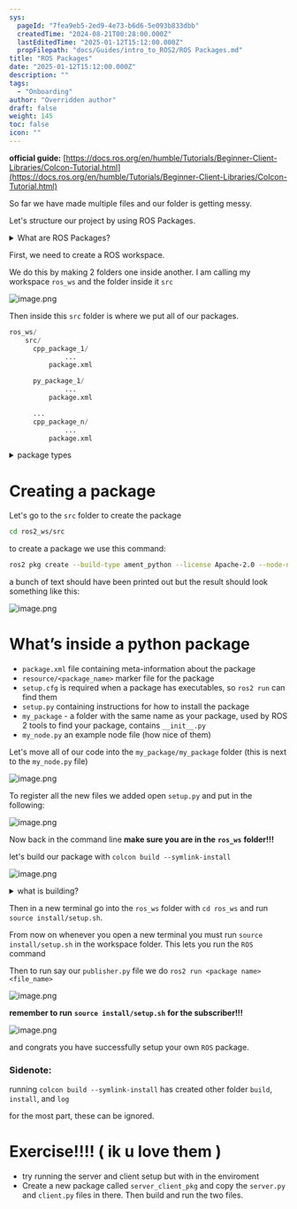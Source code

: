 ```yaml
---
sys:
  pageId: "7fea9eb5-2ed9-4e73-b6d6-5e093b833dbb"
  createdTime: "2024-08-21T00:28:00.000Z"
  lastEditedTime: "2025-01-12T15:12:00.000Z"
  propFilepath: "docs/Guides/intro_to_ROS2/ROS Packages.md"
title: "ROS Packages"
date: "2025-01-12T15:12:00.000Z"
description: ""
tags:
  - "Onboarding"
author: "Overridden author"
draft: false
weight: 145
toc: false
icon: ""
---
```


**official guide:** [https://docs.ros.org/en/humble/Tutorials/Beginner-Client-Libraries/Colcon-Tutorial.html](https://docs.ros.org/en/humble/Tutorials/Beginner-Client-Libraries/Colcon-Tutorial.html)

So far we have made multiple files and our folder is getting messy.

Let's structure our project by using ROS Packages.

<details>

<summary>What are ROS Packages?</summary>

ROS Packages are, as the name implies, packages of code that are highly sharable between ROS developers.

They consist of a folder, `package.xml` file, and source code

```python
      cpp_package_1/
		      ... imagine much code files here ..
          package.xml
```

</details>

First, we need to create a ROS workspace.

We do this by making 2 folders one inside another. I am calling my workspace `ros_ws` and the folder inside it `src`

![image.png](https://prod-files-secure.s3.us-west-2.amazonaws.com/d518164a-d88e-44d1-a4ee-3adb3bd8bce0/70706947-fd18-4537-a67b-e12946812d31/image.png?X-Amz-Algorithm=AWS4-HMAC-SHA256&X-Amz-Content-Sha256=UNSIGNED-PAYLOAD&X-Amz-Credential=ASIAZI2LB466W6S4TDCY%2F20250406%2Fus-west-2%2Fs3%2Faws4_request&X-Amz-Date=20250406T110206Z&X-Amz-Expires=3600&X-Amz-Security-Token=IQoJb3JpZ2luX2VjEMn%2F%2F%2F%2F%2F%2F%2F%2F%2F%2FwEaCXVzLXdlc3QtMiJHMEUCIAQTLgHO50ZwMvfZj8bsW69oCleIXqoBtivQfUA83Vt9AiEA9dApr5EQtF7Iiwb%2FvHN%2FRzDJfn7XPPqIBM20ebSxCoQq%2FwMIQhAAGgw2Mzc0MjMxODM4MDUiDIqF8r6b3OTZNoWGMircAw1GiCg9whI8Riz7CNwm5YpBNrDsh5z0bvYnUGW0fHHlqReuOFwXqa07hLpxDHwBBvcYm%2FyuPEH%2F7iB8J58x2PU2OHCLOj9e%2FxDKKUD9bNXAdVIQbxdCjQ0wMmJvYt%2FDmw%2FWZtDJFEjyLrU03AioTEim8dP1tBmEn3vcd%2BhP5vMLAHzi3LGVhM%2BsbLMkhUjRdlp0YlLFO%2FCIPMRjZOhvnb5iCIQabPGzORlazVytjvwlYYhC76Srdr9pTSZW1mrqbyUWMYloiy%2FfL64oZcXXGGJWpfzUlLHaXHYJHkb1cy%2B1%2BRFNVIKd2PG1ZQYWTAW0ziUrkBiUpobHIPusq3K8dD3JkYp6inBizNOkoYQiV9D4BEUHzUKeL8t7q%2BHHyPDY1sQhkSckRENbXihqDtDXg6x79FZB31ZFLZ1OnvDxEIUlNwTeOaEvxsf8Rc9HNM47FAgmWbmZ280Xvp2VQkjiqFi2T8V1CuJOec9x4SjiCW47JnIduM9tNbD46nqe29CzXiSrRMvaW3B%2Bw7gtP1fkspKXWtKSGsiTGXONjhaTmXVO4FQV%2BPfYjJBBuV2dg%2Bv4jdVnyWfMdSU5H93ip3z1t2tUJiiPSFlraUbuvVorGAMKEA3U1e8Aa0jlbXjPMLX%2ByL8GOqUB7pkwTzzSqvImKOtI0q6DHDlfYG05ZnIVBrJ5IFkm3eNQDl0NtX7KNkmF9PfI3FNv1AsLMOMjCfNGxnTMQW50BGTOVCHdGsR3p54Y3SBEoc96j189KuuRxid9GbaIZHP5q%2ByteLhOjYKFGZU2yBUG7X4F8xIsvfRiqZmeImj1qlV74FBqBc6zPGQQpIc5RPAM50bgEYcpxo1cO4ngseWtHn7HecRU&X-Amz-Signature=7470880704984197dbc32ef6fb1578df0f05afce5129e856a46ce98109765e5e&X-Amz-SignedHeaders=host&x-id=GetObject)

Then inside this `src` folder is where we put all of our packages.

```python
ros_ws/
    src/
      cpp_package_1/
		      ...
          package.xml

      py_package_1/
		      ...
          package.xml

      ...
      cpp_package_n/
		      ...
          package.xml

```

<details>

<summary>package types</summary>

packages can be either `C++` or python.

the intern file structure is different for each but for this guide we will stick to creating python packages

</details>

# Creating a package

Let's go to the `src` folder to create the package

```bash
cd ros2_ws/src
```

to create a package we use this command:

```bash
ros2 pkg create --build-type ament_python --license Apache-2.0 --node-name my_node my_package
```

a bunch of text should have been printed out but the result should look something like this:

![image.png](https://prod-files-secure.s3.us-west-2.amazonaws.com/d518164a-d88e-44d1-a4ee-3adb3bd8bce0/e6cf1e3f-8512-4a3e-b131-079f800bf3e8/image.png?X-Amz-Algorithm=AWS4-HMAC-SHA256&X-Amz-Content-Sha256=UNSIGNED-PAYLOAD&X-Amz-Credential=ASIAZI2LB466W6S4TDCY%2F20250406%2Fus-west-2%2Fs3%2Faws4_request&X-Amz-Date=20250406T110206Z&X-Amz-Expires=3600&X-Amz-Security-Token=IQoJb3JpZ2luX2VjEMn%2F%2F%2F%2F%2F%2F%2F%2F%2F%2FwEaCXVzLXdlc3QtMiJHMEUCIAQTLgHO50ZwMvfZj8bsW69oCleIXqoBtivQfUA83Vt9AiEA9dApr5EQtF7Iiwb%2FvHN%2FRzDJfn7XPPqIBM20ebSxCoQq%2FwMIQhAAGgw2Mzc0MjMxODM4MDUiDIqF8r6b3OTZNoWGMircAw1GiCg9whI8Riz7CNwm5YpBNrDsh5z0bvYnUGW0fHHlqReuOFwXqa07hLpxDHwBBvcYm%2FyuPEH%2F7iB8J58x2PU2OHCLOj9e%2FxDKKUD9bNXAdVIQbxdCjQ0wMmJvYt%2FDmw%2FWZtDJFEjyLrU03AioTEim8dP1tBmEn3vcd%2BhP5vMLAHzi3LGVhM%2BsbLMkhUjRdlp0YlLFO%2FCIPMRjZOhvnb5iCIQabPGzORlazVytjvwlYYhC76Srdr9pTSZW1mrqbyUWMYloiy%2FfL64oZcXXGGJWpfzUlLHaXHYJHkb1cy%2B1%2BRFNVIKd2PG1ZQYWTAW0ziUrkBiUpobHIPusq3K8dD3JkYp6inBizNOkoYQiV9D4BEUHzUKeL8t7q%2BHHyPDY1sQhkSckRENbXihqDtDXg6x79FZB31ZFLZ1OnvDxEIUlNwTeOaEvxsf8Rc9HNM47FAgmWbmZ280Xvp2VQkjiqFi2T8V1CuJOec9x4SjiCW47JnIduM9tNbD46nqe29CzXiSrRMvaW3B%2Bw7gtP1fkspKXWtKSGsiTGXONjhaTmXVO4FQV%2BPfYjJBBuV2dg%2Bv4jdVnyWfMdSU5H93ip3z1t2tUJiiPSFlraUbuvVorGAMKEA3U1e8Aa0jlbXjPMLX%2ByL8GOqUB7pkwTzzSqvImKOtI0q6DHDlfYG05ZnIVBrJ5IFkm3eNQDl0NtX7KNkmF9PfI3FNv1AsLMOMjCfNGxnTMQW50BGTOVCHdGsR3p54Y3SBEoc96j189KuuRxid9GbaIZHP5q%2ByteLhOjYKFGZU2yBUG7X4F8xIsvfRiqZmeImj1qlV74FBqBc6zPGQQpIc5RPAM50bgEYcpxo1cO4ngseWtHn7HecRU&X-Amz-Signature=f0e8aa82218d8637017a2dd82ccc49172b20df729a8a0525f239350c82d05953&X-Amz-SignedHeaders=host&x-id=GetObject)

# What’s inside a python package

- `package.xml` file containing meta-information about the package
- `resource/<package_name>` marker file for the package
- `setup.cfg` is required when a package has executables, so `ros2 run` can find them
- `setup.py` containing instructions for how to install the package
- `my_package` - a folder with the same name as your package, used by ROS 2 tools to find your package, contains `__init__.py`
- `my_node.py` an example node file (how nice of them)

Let's move all of our code into the `my_package/my_package` folder (this is next to the `my_node.py` file)

![image.png](https://prod-files-secure.s3.us-west-2.amazonaws.com/d518164a-d88e-44d1-a4ee-3adb3bd8bce0/9ce58f11-0da9-4d3e-b86d-506a9685d378/image.png?X-Amz-Algorithm=AWS4-HMAC-SHA256&X-Amz-Content-Sha256=UNSIGNED-PAYLOAD&X-Amz-Credential=ASIAZI2LB466W6S4TDCY%2F20250406%2Fus-west-2%2Fs3%2Faws4_request&X-Amz-Date=20250406T110206Z&X-Amz-Expires=3600&X-Amz-Security-Token=IQoJb3JpZ2luX2VjEMn%2F%2F%2F%2F%2F%2F%2F%2F%2F%2FwEaCXVzLXdlc3QtMiJHMEUCIAQTLgHO50ZwMvfZj8bsW69oCleIXqoBtivQfUA83Vt9AiEA9dApr5EQtF7Iiwb%2FvHN%2FRzDJfn7XPPqIBM20ebSxCoQq%2FwMIQhAAGgw2Mzc0MjMxODM4MDUiDIqF8r6b3OTZNoWGMircAw1GiCg9whI8Riz7CNwm5YpBNrDsh5z0bvYnUGW0fHHlqReuOFwXqa07hLpxDHwBBvcYm%2FyuPEH%2F7iB8J58x2PU2OHCLOj9e%2FxDKKUD9bNXAdVIQbxdCjQ0wMmJvYt%2FDmw%2FWZtDJFEjyLrU03AioTEim8dP1tBmEn3vcd%2BhP5vMLAHzi3LGVhM%2BsbLMkhUjRdlp0YlLFO%2FCIPMRjZOhvnb5iCIQabPGzORlazVytjvwlYYhC76Srdr9pTSZW1mrqbyUWMYloiy%2FfL64oZcXXGGJWpfzUlLHaXHYJHkb1cy%2B1%2BRFNVIKd2PG1ZQYWTAW0ziUrkBiUpobHIPusq3K8dD3JkYp6inBizNOkoYQiV9D4BEUHzUKeL8t7q%2BHHyPDY1sQhkSckRENbXihqDtDXg6x79FZB31ZFLZ1OnvDxEIUlNwTeOaEvxsf8Rc9HNM47FAgmWbmZ280Xvp2VQkjiqFi2T8V1CuJOec9x4SjiCW47JnIduM9tNbD46nqe29CzXiSrRMvaW3B%2Bw7gtP1fkspKXWtKSGsiTGXONjhaTmXVO4FQV%2BPfYjJBBuV2dg%2Bv4jdVnyWfMdSU5H93ip3z1t2tUJiiPSFlraUbuvVorGAMKEA3U1e8Aa0jlbXjPMLX%2ByL8GOqUB7pkwTzzSqvImKOtI0q6DHDlfYG05ZnIVBrJ5IFkm3eNQDl0NtX7KNkmF9PfI3FNv1AsLMOMjCfNGxnTMQW50BGTOVCHdGsR3p54Y3SBEoc96j189KuuRxid9GbaIZHP5q%2ByteLhOjYKFGZU2yBUG7X4F8xIsvfRiqZmeImj1qlV74FBqBc6zPGQQpIc5RPAM50bgEYcpxo1cO4ngseWtHn7HecRU&X-Amz-Signature=72b8a86aa0ea5d75d600249dda0f191d4a0bad783084dc869a2d80962f07fbeb&X-Amz-SignedHeaders=host&x-id=GetObject)

To register all the new files we added open `setup.py` and put in the following:

![image.png](https://prod-files-secure.s3.us-west-2.amazonaws.com/d518164a-d88e-44d1-a4ee-3adb3bd8bce0/1cd7c262-4cae-4496-9d75-c178537d24a2/image.png?X-Amz-Algorithm=AWS4-HMAC-SHA256&X-Amz-Content-Sha256=UNSIGNED-PAYLOAD&X-Amz-Credential=ASIAZI2LB466W6S4TDCY%2F20250406%2Fus-west-2%2Fs3%2Faws4_request&X-Amz-Date=20250406T110206Z&X-Amz-Expires=3600&X-Amz-Security-Token=IQoJb3JpZ2luX2VjEMn%2F%2F%2F%2F%2F%2F%2F%2F%2F%2FwEaCXVzLXdlc3QtMiJHMEUCIAQTLgHO50ZwMvfZj8bsW69oCleIXqoBtivQfUA83Vt9AiEA9dApr5EQtF7Iiwb%2FvHN%2FRzDJfn7XPPqIBM20ebSxCoQq%2FwMIQhAAGgw2Mzc0MjMxODM4MDUiDIqF8r6b3OTZNoWGMircAw1GiCg9whI8Riz7CNwm5YpBNrDsh5z0bvYnUGW0fHHlqReuOFwXqa07hLpxDHwBBvcYm%2FyuPEH%2F7iB8J58x2PU2OHCLOj9e%2FxDKKUD9bNXAdVIQbxdCjQ0wMmJvYt%2FDmw%2FWZtDJFEjyLrU03AioTEim8dP1tBmEn3vcd%2BhP5vMLAHzi3LGVhM%2BsbLMkhUjRdlp0YlLFO%2FCIPMRjZOhvnb5iCIQabPGzORlazVytjvwlYYhC76Srdr9pTSZW1mrqbyUWMYloiy%2FfL64oZcXXGGJWpfzUlLHaXHYJHkb1cy%2B1%2BRFNVIKd2PG1ZQYWTAW0ziUrkBiUpobHIPusq3K8dD3JkYp6inBizNOkoYQiV9D4BEUHzUKeL8t7q%2BHHyPDY1sQhkSckRENbXihqDtDXg6x79FZB31ZFLZ1OnvDxEIUlNwTeOaEvxsf8Rc9HNM47FAgmWbmZ280Xvp2VQkjiqFi2T8V1CuJOec9x4SjiCW47JnIduM9tNbD46nqe29CzXiSrRMvaW3B%2Bw7gtP1fkspKXWtKSGsiTGXONjhaTmXVO4FQV%2BPfYjJBBuV2dg%2Bv4jdVnyWfMdSU5H93ip3z1t2tUJiiPSFlraUbuvVorGAMKEA3U1e8Aa0jlbXjPMLX%2ByL8GOqUB7pkwTzzSqvImKOtI0q6DHDlfYG05ZnIVBrJ5IFkm3eNQDl0NtX7KNkmF9PfI3FNv1AsLMOMjCfNGxnTMQW50BGTOVCHdGsR3p54Y3SBEoc96j189KuuRxid9GbaIZHP5q%2ByteLhOjYKFGZU2yBUG7X4F8xIsvfRiqZmeImj1qlV74FBqBc6zPGQQpIc5RPAM50bgEYcpxo1cO4ngseWtHn7HecRU&X-Amz-Signature=1fc65b1fc0f0a959181852fdea94d30e01516b4e5faf80c1868cadc33436d8fd&X-Amz-SignedHeaders=host&x-id=GetObject)

Now back in the command line **make sure you are in the** **`ros_ws`** **folder!!!**

let's build our package with `colcon build --symlink-install`

![image.png](https://prod-files-secure.s3.us-west-2.amazonaws.com/d518164a-d88e-44d1-a4ee-3adb3bd8bce0/2f2a0d27-b173-48fd-b189-5f5c0ce65619/image.png?X-Amz-Algorithm=AWS4-HMAC-SHA256&X-Amz-Content-Sha256=UNSIGNED-PAYLOAD&X-Amz-Credential=ASIAZI2LB466W6S4TDCY%2F20250406%2Fus-west-2%2Fs3%2Faws4_request&X-Amz-Date=20250406T110206Z&X-Amz-Expires=3600&X-Amz-Security-Token=IQoJb3JpZ2luX2VjEMn%2F%2F%2F%2F%2F%2F%2F%2F%2F%2FwEaCXVzLXdlc3QtMiJHMEUCIAQTLgHO50ZwMvfZj8bsW69oCleIXqoBtivQfUA83Vt9AiEA9dApr5EQtF7Iiwb%2FvHN%2FRzDJfn7XPPqIBM20ebSxCoQq%2FwMIQhAAGgw2Mzc0MjMxODM4MDUiDIqF8r6b3OTZNoWGMircAw1GiCg9whI8Riz7CNwm5YpBNrDsh5z0bvYnUGW0fHHlqReuOFwXqa07hLpxDHwBBvcYm%2FyuPEH%2F7iB8J58x2PU2OHCLOj9e%2FxDKKUD9bNXAdVIQbxdCjQ0wMmJvYt%2FDmw%2FWZtDJFEjyLrU03AioTEim8dP1tBmEn3vcd%2BhP5vMLAHzi3LGVhM%2BsbLMkhUjRdlp0YlLFO%2FCIPMRjZOhvnb5iCIQabPGzORlazVytjvwlYYhC76Srdr9pTSZW1mrqbyUWMYloiy%2FfL64oZcXXGGJWpfzUlLHaXHYJHkb1cy%2B1%2BRFNVIKd2PG1ZQYWTAW0ziUrkBiUpobHIPusq3K8dD3JkYp6inBizNOkoYQiV9D4BEUHzUKeL8t7q%2BHHyPDY1sQhkSckRENbXihqDtDXg6x79FZB31ZFLZ1OnvDxEIUlNwTeOaEvxsf8Rc9HNM47FAgmWbmZ280Xvp2VQkjiqFi2T8V1CuJOec9x4SjiCW47JnIduM9tNbD46nqe29CzXiSrRMvaW3B%2Bw7gtP1fkspKXWtKSGsiTGXONjhaTmXVO4FQV%2BPfYjJBBuV2dg%2Bv4jdVnyWfMdSU5H93ip3z1t2tUJiiPSFlraUbuvVorGAMKEA3U1e8Aa0jlbXjPMLX%2ByL8GOqUB7pkwTzzSqvImKOtI0q6DHDlfYG05ZnIVBrJ5IFkm3eNQDl0NtX7KNkmF9PfI3FNv1AsLMOMjCfNGxnTMQW50BGTOVCHdGsR3p54Y3SBEoc96j189KuuRxid9GbaIZHP5q%2ByteLhOjYKFGZU2yBUG7X4F8xIsvfRiqZmeImj1qlV74FBqBc6zPGQQpIc5RPAM50bgEYcpxo1cO4ngseWtHn7HecRU&X-Amz-Signature=5e6d5f6f0fc10f6bb097f505ffe5d3b5518bbb0c43f222330de6650d2337b683&X-Amz-SignedHeaders=host&x-id=GetObject)

<details>

<summary>what is building?</summary>

if you are a CS major at Rose-Hulman you will learn the answer to this in CSSE132

but TLDR; is it combines all the code files into one program that can be run easily 

</details>

Then in a new terminal go into the `ros_ws` folder with `cd ros_ws` and run `source install/setup.sh`. 

From now on whenever you open a new terminal you must run `source install/setup.sh` in the workspace folder. This lets you run the `ROS` command

Then to run say our `publisher.py` file we do `ros2 run <package name> <file_name>`

![image.png](https://prod-files-secure.s3.us-west-2.amazonaws.com/d518164a-d88e-44d1-a4ee-3adb3bd8bce0/4f4b1219-3a44-4632-aa0a-ce3471699f59/image.png?X-Amz-Algorithm=AWS4-HMAC-SHA256&X-Amz-Content-Sha256=UNSIGNED-PAYLOAD&X-Amz-Credential=ASIAZI2LB466W6S4TDCY%2F20250406%2Fus-west-2%2Fs3%2Faws4_request&X-Amz-Date=20250406T110206Z&X-Amz-Expires=3600&X-Amz-Security-Token=IQoJb3JpZ2luX2VjEMn%2F%2F%2F%2F%2F%2F%2F%2F%2F%2FwEaCXVzLXdlc3QtMiJHMEUCIAQTLgHO50ZwMvfZj8bsW69oCleIXqoBtivQfUA83Vt9AiEA9dApr5EQtF7Iiwb%2FvHN%2FRzDJfn7XPPqIBM20ebSxCoQq%2FwMIQhAAGgw2Mzc0MjMxODM4MDUiDIqF8r6b3OTZNoWGMircAw1GiCg9whI8Riz7CNwm5YpBNrDsh5z0bvYnUGW0fHHlqReuOFwXqa07hLpxDHwBBvcYm%2FyuPEH%2F7iB8J58x2PU2OHCLOj9e%2FxDKKUD9bNXAdVIQbxdCjQ0wMmJvYt%2FDmw%2FWZtDJFEjyLrU03AioTEim8dP1tBmEn3vcd%2BhP5vMLAHzi3LGVhM%2BsbLMkhUjRdlp0YlLFO%2FCIPMRjZOhvnb5iCIQabPGzORlazVytjvwlYYhC76Srdr9pTSZW1mrqbyUWMYloiy%2FfL64oZcXXGGJWpfzUlLHaXHYJHkb1cy%2B1%2BRFNVIKd2PG1ZQYWTAW0ziUrkBiUpobHIPusq3K8dD3JkYp6inBizNOkoYQiV9D4BEUHzUKeL8t7q%2BHHyPDY1sQhkSckRENbXihqDtDXg6x79FZB31ZFLZ1OnvDxEIUlNwTeOaEvxsf8Rc9HNM47FAgmWbmZ280Xvp2VQkjiqFi2T8V1CuJOec9x4SjiCW47JnIduM9tNbD46nqe29CzXiSrRMvaW3B%2Bw7gtP1fkspKXWtKSGsiTGXONjhaTmXVO4FQV%2BPfYjJBBuV2dg%2Bv4jdVnyWfMdSU5H93ip3z1t2tUJiiPSFlraUbuvVorGAMKEA3U1e8Aa0jlbXjPMLX%2ByL8GOqUB7pkwTzzSqvImKOtI0q6DHDlfYG05ZnIVBrJ5IFkm3eNQDl0NtX7KNkmF9PfI3FNv1AsLMOMjCfNGxnTMQW50BGTOVCHdGsR3p54Y3SBEoc96j189KuuRxid9GbaIZHP5q%2ByteLhOjYKFGZU2yBUG7X4F8xIsvfRiqZmeImj1qlV74FBqBc6zPGQQpIc5RPAM50bgEYcpxo1cO4ngseWtHn7HecRU&X-Amz-Signature=0af3cfb7fbe6865b47a38e2006b798471e28f4398f4f4124b7ece9d3cb47e863&X-Amz-SignedHeaders=host&x-id=GetObject)

**remember to run** **`source install/setup.sh`** **for the subscriber!!!**

![image.png](https://prod-files-secure.s3.us-west-2.amazonaws.com/d518164a-d88e-44d1-a4ee-3adb3bd8bce0/02121119-dad4-49ec-8356-c956108b4243/image.png?X-Amz-Algorithm=AWS4-HMAC-SHA256&X-Amz-Content-Sha256=UNSIGNED-PAYLOAD&X-Amz-Credential=ASIAZI2LB466W6S4TDCY%2F20250406%2Fus-west-2%2Fs3%2Faws4_request&X-Amz-Date=20250406T110206Z&X-Amz-Expires=3600&X-Amz-Security-Token=IQoJb3JpZ2luX2VjEMn%2F%2F%2F%2F%2F%2F%2F%2F%2F%2FwEaCXVzLXdlc3QtMiJHMEUCIAQTLgHO50ZwMvfZj8bsW69oCleIXqoBtivQfUA83Vt9AiEA9dApr5EQtF7Iiwb%2FvHN%2FRzDJfn7XPPqIBM20ebSxCoQq%2FwMIQhAAGgw2Mzc0MjMxODM4MDUiDIqF8r6b3OTZNoWGMircAw1GiCg9whI8Riz7CNwm5YpBNrDsh5z0bvYnUGW0fHHlqReuOFwXqa07hLpxDHwBBvcYm%2FyuPEH%2F7iB8J58x2PU2OHCLOj9e%2FxDKKUD9bNXAdVIQbxdCjQ0wMmJvYt%2FDmw%2FWZtDJFEjyLrU03AioTEim8dP1tBmEn3vcd%2BhP5vMLAHzi3LGVhM%2BsbLMkhUjRdlp0YlLFO%2FCIPMRjZOhvnb5iCIQabPGzORlazVytjvwlYYhC76Srdr9pTSZW1mrqbyUWMYloiy%2FfL64oZcXXGGJWpfzUlLHaXHYJHkb1cy%2B1%2BRFNVIKd2PG1ZQYWTAW0ziUrkBiUpobHIPusq3K8dD3JkYp6inBizNOkoYQiV9D4BEUHzUKeL8t7q%2BHHyPDY1sQhkSckRENbXihqDtDXg6x79FZB31ZFLZ1OnvDxEIUlNwTeOaEvxsf8Rc9HNM47FAgmWbmZ280Xvp2VQkjiqFi2T8V1CuJOec9x4SjiCW47JnIduM9tNbD46nqe29CzXiSrRMvaW3B%2Bw7gtP1fkspKXWtKSGsiTGXONjhaTmXVO4FQV%2BPfYjJBBuV2dg%2Bv4jdVnyWfMdSU5H93ip3z1t2tUJiiPSFlraUbuvVorGAMKEA3U1e8Aa0jlbXjPMLX%2ByL8GOqUB7pkwTzzSqvImKOtI0q6DHDlfYG05ZnIVBrJ5IFkm3eNQDl0NtX7KNkmF9PfI3FNv1AsLMOMjCfNGxnTMQW50BGTOVCHdGsR3p54Y3SBEoc96j189KuuRxid9GbaIZHP5q%2ByteLhOjYKFGZU2yBUG7X4F8xIsvfRiqZmeImj1qlV74FBqBc6zPGQQpIc5RPAM50bgEYcpxo1cO4ngseWtHn7HecRU&X-Amz-Signature=99f7b07541b2c4a3e3a69d022382065dda80d5768ba52effeee33325e750b1fd&X-Amz-SignedHeaders=host&x-id=GetObject)

and congrats you have successfully setup your own `ROS` package.

### Sidenote:

running `colcon build --symlink-install` has created other folder `build`, `install`, and `log`

for the most part, these can be ignored.

# Exercise!!!! ( ik u love them )

- try running the server and client setup but with in the enviroment
- Create a new package called `server_client_pkg` and copy the `server.py` and `client.py` files in there. Then build and run the two files.
